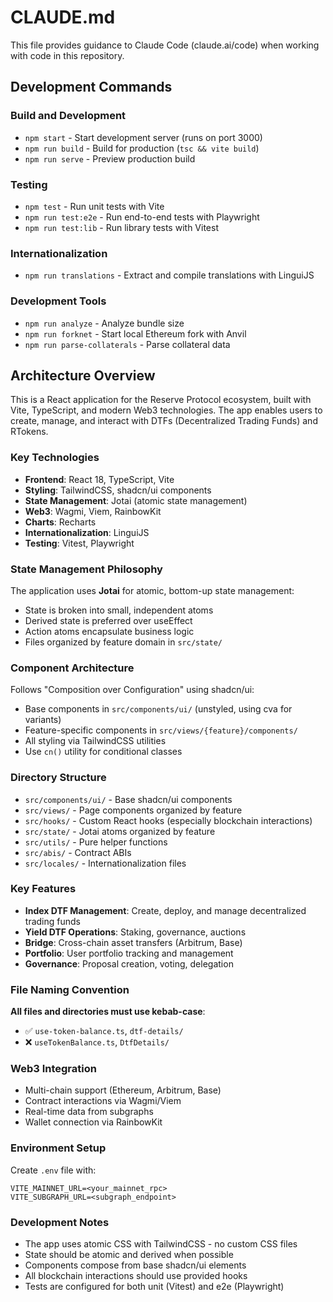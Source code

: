 # CLAUDE.md

This file provides guidance to Claude Code (claude.ai/code) when working with code in this repository.

## Development Commands

### Build and Development
- `npm start` - Start development server (runs on port 3000)
- `npm run build` - Build for production (`tsc && vite build`)
- `npm run serve` - Preview production build

### Testing
- `npm test` - Run unit tests with Vite
- `npm run test:e2e` - Run end-to-end tests with Playwright
- `npm run test:lib` - Run library tests with Vitest

### Internationalization
- `npm run translations` - Extract and compile translations with LinguiJS

### Development Tools
- `npm run analyze` - Analyze bundle size
- `npm run forknet` - Start local Ethereum fork with Anvil
- `npm run parse-collaterals` - Parse collateral data

## Architecture Overview

This is a React application for the Reserve Protocol ecosystem, built with Vite, TypeScript, and modern Web3 technologies. The app enables users to create, manage, and interact with DTFs (Decentralized Trading Funds) and RTokens.

### Key Technologies
- **Frontend**: React 18, TypeScript, Vite
- **Styling**: TailwindCSS, shadcn/ui components
- **State Management**: Jotai (atomic state management)
- **Web3**: Wagmi, Viem, RainbowKit
- **Charts**: Recharts
- **Internationalization**: LinguiJS
- **Testing**: Vitest, Playwright

### State Management Philosophy
The application uses **Jotai** for atomic, bottom-up state management:
- State is broken into small, independent atoms
- Derived state is preferred over useEffect
- Action atoms encapsulate business logic
- Files organized by feature domain in `src/state/`

### Component Architecture
Follows "Composition over Configuration" using shadcn/ui:
- Base components in `src/components/ui/` (unstyled, using cva for variants)
- Feature-specific components in `src/views/{feature}/components/`
- All styling via TailwindCSS utilities
- Use `cn()` utility for conditional classes

### Directory Structure
- `src/components/ui/` - Base shadcn/ui components
- `src/views/` - Page components organized by feature
- `src/hooks/` - Custom React hooks (especially blockchain interactions)
- `src/state/` - Jotai atoms organized by feature
- `src/utils/` - Pure helper functions
- `src/abis/` - Contract ABIs
- `src/locales/` - Internationalization files

### Key Features
- **Index DTF Management**: Create, deploy, and manage decentralized trading funds
- **Yield DTF Operations**: Staking, governance, auctions
- **Bridge**: Cross-chain asset transfers (Arbitrum, Base)
- **Portfolio**: User portfolio tracking and management
- **Governance**: Proposal creation, voting, delegation

### File Naming Convention
**All files and directories must use kebab-case**:
- ✅ `use-token-balance.ts`, `dtf-details/`
- ❌ `useTokenBalance.ts`, `DtfDetails/`

### Web3 Integration
- Multi-chain support (Ethereum, Arbitrum, Base)
- Contract interactions via Wagmi/Viem
- Real-time data from subgraphs
- Wallet connection via RainbowKit

### Environment Setup
Create `.env` file with:
```
VITE_MAINNET_URL=<your_mainnet_rpc>
VITE_SUBGRAPH_URL=<subgraph_endpoint>
```

### Development Notes
- The app uses atomic CSS with TailwindCSS - no custom CSS files
- State should be atomic and derived when possible
- Components compose from base shadcn/ui elements
- All blockchain interactions should use provided hooks
- Tests are configured for both unit (Vitest) and e2e (Playwright)